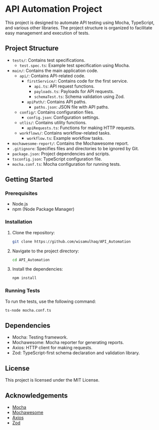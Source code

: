 # API Automation Project

This project is designed to automate API testing using Mocha, TypeScript, and various other libraries. The project structure is organized to facilitate easy management and execution of tests.

## Project Structure

- `tests/`: Contains test specifications.
    - `test.spec.ts`: Example test specification using Mocha.
- `main/`: Contains the main application code.
    - `api/`: Contains API-related code.
        - `firstService/`: Contains code for the first service.
            - `api.ts`: API request functions.
            - `payloads.ts`: Payloads for API requests.
            - `schemaTest.ts`: Schema validation using Zod.
        - `apiPath/`: Contains API paths.
            - `paths.json`: JSON file with API paths.
    - `config/`: Contains configuration files.
        - `config.json`: Configuration settings.
    - `utlis/`: Contains utility functions.
        - `apiRequests.ts`: Functions for making HTTP requests.
    - `workflows/`: Contains workflow-related tasks.
        - `workflow.ts`: Example workflow tasks.
- `mochawesome-report/`: Contains the Mochawesome report.
- `.gitignore`: Specifies files and directories to be ignored by Git.
- `package.json`: Project dependencies and scripts.
- `tsconfig.json`: TypeScript configuration file.
- `mocha.conf.ts`: Mocha configuration for running tests.

## Getting Started

### Prerequisites

- Node.js
- npm (Node Package Manager)

### Installation

1. Clone the repository:
     ```sh
     git clone https://github.com/wisamulhaq/API_Automation
     ```
2. Navigate to the project directory:
     ```sh
     cd API_Automation
     ```
3. Install the dependencies:
     ```sh
     npm install
     ```

### Running Tests

To run the tests, use the following command:
```sh
ts-node mocha.conf.ts
```

## Dependencies

- Mocha: Testing framework.
- Mochawesome: Mocha reporter for generating reports.
- Axios: HTTP client for making requests.
- Zod: TypeScript-first schema declaration and validation library.

## License

This project is licensed under the MIT License.

## Acknowledgements

- [Mocha](https://mochajs.org/)
- [Mochawesome](https://www.npmjs.com/package/mochawesome)
- [Axios](https://axios-http.com/)
- [Zod](https://zod.dev/)

